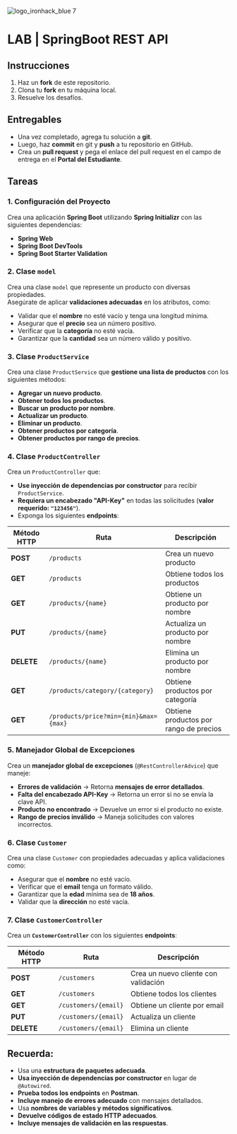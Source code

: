 ![logo_ironhack_blue 7](https://user-images.githubusercontent.com/23629340/40541063-a07a0a8a-601a-11e8-91b5-2f13e4e6b441.png)

# LAB | SpringBoot REST API

## Instrucciones

1. Haz un **fork** de este repositorio.  
2. Clona tu **fork** en tu máquina local.  
3. Resuelve los desafíos.  

## Entregables  

- Una vez completado, agrega tu solución a **git**.  
- Luego, haz **commit** en git y **push** a tu repositorio en GitHub.  
- Crea un **pull request** y pega el enlace del pull request en el campo de entrega en el **Portal del Estudiante**.

## Tareas

### 1. Configuración del Proyecto

Crea una aplicación **Spring Boot** utilizando **Spring Initializr** con las siguientes dependencias:
- **Spring Web**
- **Spring Boot DevTools**
- **Spring Boot Starter Validation**

### 2. Clase `model`

Crea una clase `model` que represente un producto con diversas propiedades.  
Asegúrate de aplicar **validaciones adecuadas** en los atributos, como:
- Validar que el **nombre** no esté vacío y tenga una longitud mínima.
- Asegurar que el **precio** sea un número positivo.
- Verificar que la **categoría** no esté vacía.
- Garantizar que la **cantidad** sea un número válido y positivo.

### 3. Clase `ProductService`

Crea una clase `ProductService` que **gestione una lista de productos** con los siguientes métodos:
- **Agregar un nuevo producto**.
- **Obtener todos los productos**.
- **Buscar un producto por nombre**.
- **Actualizar un producto**.
- **Eliminar un producto**.
- **Obtener productos por categoría**.
- **Obtener productos por rango de precios**.

### 4. Clase `ProductController`

Crea un `ProductController` que:
- **Use inyección de dependencias por constructor** para recibir `ProductService`.
- **Requiera un encabezado "API-Key"** en todas las solicitudes (**valor requerido: `"123456"`**).
- Exponga los siguientes **endpoints**:

| **Método HTTP** | **Ruta**                               | **Descripción**                      |
|---------------|----------------------------------|----------------------------------|
| **POST**     | `/products`                      | Crea un nuevo producto          |
| **GET**      | `/products`                      | Obtiene todos los productos     |
| **GET**      | `/products/{name}`               | Obtiene un producto por nombre  |
| **PUT**      | `/products/{name}`               | Actualiza un producto por nombre |
| **DELETE**   | `/products/{name}`               | Elimina un producto por nombre  |
| **GET**      | `/products/category/{category}`  | Obtiene productos por categoría |
| **GET**      | `/products/price?min={min}&max={max}` | Obtiene productos por rango de precios |

### 5. Manejador Global de Excepciones
Crea un **manejador global de excepciones** (`@RestControllerAdvice`) que maneje:
- **Errores de validación** → Retorna **mensajes de error detallados**.
- **Falta del encabezado API-Key** → Retorna un error si no se envía la clave API.
- **Producto no encontrado** → Devuelve un error si el producto no existe.
- **Rango de precios inválido** → Maneja solicitudes con valores incorrectos.

### 6. Clase `Customer`
Crea una clase `Customer` con propiedades adecuadas y aplica validaciones como:
- Asegurar que el **nombre** no esté vacío.
- Verificar que el **email** tenga un formato válido.
- Garantizar que la **edad** mínima sea de **18 años**.
- Validar que la **dirección** no esté vacía.

### 7. Clase `CustomerController`
Crea un **`CustomerController`** con los siguientes **endpoints**:

| **Método HTTP** | **Ruta**                 | **Descripción**                   |
|---------------|------------------------|-------------------------------|
| **POST**     | `/customers`            | Crea un nuevo cliente con validación |
| **GET**      | `/customers`            | Obtiene todos los clientes     |
| **GET**      | `/customers/{email}`     | Obtiene un cliente por email   |
| **PUT**      | `/customers/{email}`     | Actualiza un cliente           |
| **DELETE**   | `/customers/{email}`     | Elimina un cliente             |

## Recuerda:

- Usa una **estructura de paquetes adecuada**.  
- **Usa inyección de dependencias por constructor** en lugar de `@Autowired`.  
- **Prueba todos los endpoints** en **Postman**.  
- **Incluye manejo de errores adecuado** con mensajes detallados.  
- Usa **nombres de variables y métodos significativos**.  
- **Devuelve códigos de estado HTTP adecuados**.  
- **Incluye mensajes de validación en las respuestas**.